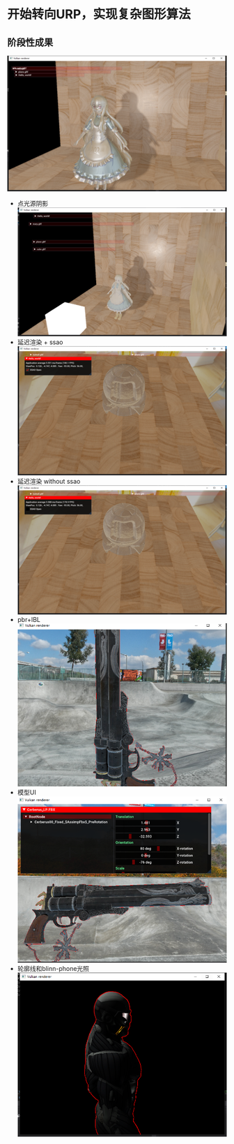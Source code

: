 # 开始转向URP，实现复杂图形算法

## 阶段性成果
![result1](./output/mary3.png)
- 点光源阴影
![PointLight_Shadow](./output/mary_shadow.png)
- 延迟渲染 + ssao 
![SSAO_OPEN](./output/ssao_open.png)
- 延迟渲染 without ssao
![SSAO_CLOSE](./output/ssao_close.png)
- pbr+IBL
![PBR with Outline](./output/PBR_Outline.png)
- 模型UI
![UI](./output/UI.png)
- 轮廓线和blinn-phone光照
![轮廓线和BlinnPhone](./output/outline.png)
